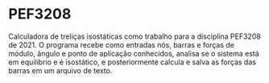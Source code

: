 # PEF3208
Calculadora de treliças isostáticas como trabalho para a disciplina PEF3208 de 2021.
O programa recebe como entradas nós, barras e forças de módulo, ângulo e ponto de aplicação conhecidos, analisa se o sistema está em equilíbrio e é isostático, e posteriormente calcula e salva as forças das barras em um arquivo de texto.

